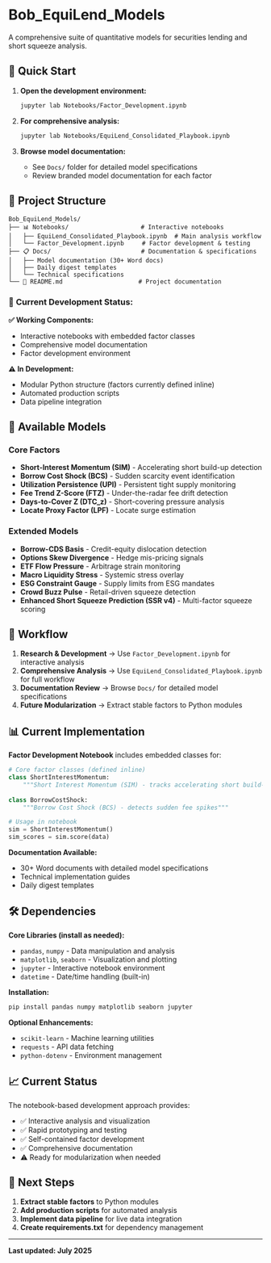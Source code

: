 # Bob_EquiLend_Models

A comprehensive suite of quantitative models for securities lending and short squeeze analysis.

## 🚀 Quick Start

1. **Open the development environment:**
   ```bash
   jupyter lab Notebooks/Factor_Development.ipynb
   ```

2. **For comprehensive analysis:**
   ```bash
   jupyter lab Notebooks/EquiLend_Consolidated_Playbook.ipynb
   ```

3. **Browse model documentation:**
   - See `Docs/` folder for detailed model specifications
   - Review branded model documentation for each factor

## 📁 Project Structure

```
Bob_EquiLend_Models/
├── 📊 Notebooks/                    # Interactive notebooks
│   ├── EquiLend_Consolidated_Playbook.ipynb  # Main analysis workflow
│   └── Factor_Development.ipynb     # Factor development & testing
├── 📋 Docs/                         # Documentation & specifications
│   ├── Model documentation (30+ Word docs)
│   ├── Daily digest templates
│   └── Technical specifications
└── 📖 README.md                     # Project documentation
```

### 🔧 **Current Development Status:**

**✅ Working Components:**
- Interactive notebooks with embedded factor classes
- Comprehensive model documentation
- Factor development environment

**⚠️ In Development:**
- Modular Python structure (factors currently defined inline)
- Automated production scripts
- Data pipeline integration

## 🧮 Available Models

### Core Factors
- **Short-Interest Momentum (SIM)** - Accelerating short build-up detection
- **Borrow Cost Shock (BCS)** - Sudden scarcity event identification
- **Utilization Persistence (UPI)** - Persistent tight supply monitoring
- **Fee Trend Z-Score (FTZ)** - Under-the-radar fee drift detection
- **Days-to-Cover Z (DTC_z)** - Short-covering pressure analysis
- **Locate Proxy Factor (LPF)** - Locate surge estimation

### Extended Models
- **Borrow-CDS Basis** - Credit-equity dislocation detection
- **Options Skew Divergence** - Hedge mis-pricing signals
- **ETF Flow Pressure** - Arbitrage strain monitoring
- **Macro Liquidity Stress** - Systemic stress overlay
- **ESG Constraint Gauge** - Supply limits from ESG mandates
- **Crowd Buzz Pulse** - Retail-driven squeeze detection
- **Enhanced Short Squeeze Prediction (SSR v4)** - Multi-factor squeeze scoring

## 🔄 Workflow

1. **Research & Development** → Use `Factor_Development.ipynb` for interactive analysis
2. **Comprehensive Analysis** → Use `EquiLend_Consolidated_Playbook.ipynb` for full workflow
3. **Documentation Review** → Browse `Docs/` for detailed model specifications
4. **Future Modularization** → Extract stable factors to Python modules

## 📊 Current Implementation

**Factor Development Notebook** includes embedded classes for:

```python
# Core factor classes (defined inline)
class ShortInterestMomentum:
    """Short Interest Momentum (SIM) - tracks accelerating short build-up"""
    
class BorrowCostShock:
    """Borrow Cost Shock (BCS) - detects sudden fee spikes"""

# Usage in notebook
sim = ShortInterestMomentum()
sim_scores = sim.score(data)
```

**Documentation Available:**
- 30+ Word documents with detailed model specifications
- Technical implementation guides
- Daily digest templates

## 🛠️ Dependencies

**Core Libraries (install as needed):**
- `pandas`, `numpy` - Data manipulation and analysis
- `matplotlib`, `seaborn` - Visualization and plotting
- `jupyter` - Interactive notebook environment
- `datetime` - Date/time handling (built-in)

**Installation:**
```bash
pip install pandas numpy matplotlib seaborn jupyter
```

**Optional Enhancements:**
- `scikit-learn` - Machine learning utilities
- `requests` - API data fetching
- `python-dotenv` - Environment management

## 📈 Current Status

The notebook-based development approach provides:

- ✅ Interactive analysis and visualization
- ✅ Rapid prototyping and testing
- ✅ Self-contained factor development
- ✅ Comprehensive documentation
- ⚠️ Ready for modularization when needed

## 🚀 Next Steps

1. **Extract stable factors** to Python modules
2. **Add production scripts** for automated analysis
3. **Implement data pipeline** for live data integration
4. **Create requirements.txt** for dependency management

---

**Last updated: July 2025**
